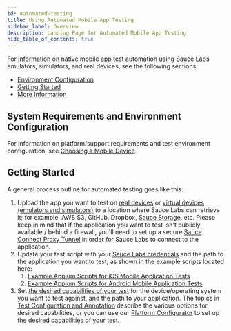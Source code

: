 ```yaml
---
id: automated-testing
title: Using Automated Mobile App Testing
sidebar_label: Overview
description: Landing Page for Automated Mobile App Testing
hide_table_of_contents: true
---
```


For information on native mobile app test automation using Sauce Labs emulators, simulators, and real devices, see the following sections:

*   [Environment Configuration](https://wiki.saucelabs.com/pages/viewpage.action?pageId=48365795#MobileApplicationTesting-EnvironmentConfiguration)
*   [Getting Started](https://wiki.saucelabs.com/pages/viewpage.action?pageId=48365795#MobileApplicationTesting-GettingStarted)
*   [More Information](https://wiki.saucelabs.com/pages/viewpage.action?pageId=48365795#MobileApplicationTesting-MoreInformation)


## System Requirements and Environment Configuration

For information on platform/support requirements and test environment configuration, see [Choosing a Mobile Device](mobile-apps/automated-testing/devices.md).


## Getting Started

A general process outline for automated testing goes like this:

1. Upload the app you want to test on [real devices](https://wiki.saucelabs.com/display/DOCS/Uploading+and+Accessing+Applications+with+Real+Devices) or [virtual devices (emulators and simulators)](https://wiki.saucelabs.com/display/DOCS/Uploading+your+Application+to+Emulators+and+Simulators) to a location where Sauce Labs can retrieve it; for example, AWS S3, GitHub, Dropbox, [Sauce Storage](https://wiki.saucelabs.com/display/DOCS/Uploading+your+Application+to+Sauce+Storage), etc. Please keep in mind that if the application you want to test isn't publicly available / behind a firewall, you'll need to set up a secure [Sauce Connect Proxy Tunnel](https://wiki.saucelabs.com/display/DOCS/Sauce+Connect+Proxy) in order for Sauce Labs to connect to the application.
2. Update your test script with your [Sauce Labs credentials](https://wiki.saucelabs.com/display/DOCS/Best+Practice%3A+Use+Environment+Variables+for+Authentication+Credentials) and the path to the application you want to test, as shown in the example scripts located here:
    1. [Example Appium Scripts for iOS Mobile Application Tests](https://wiki.saucelabs.com/display/DOCS/Example+Appium+Scripts+for+iOS+Mobile+Application+Tests)
    2. [Example Appium Scripts for Android Mobile Application Tests](https://wiki.saucelabs.com/display/DOCS/Example+Appium+Scripts+for+Android+Mobile+Application+Tests)
3. Set [the desired capabilities of your test](https://wiki.saucelabs.com/display/DOCS/Desired+Capabilities+Required+for+Selenium+and+Appium+Tests) for the device/operating system you want to test against, and the path to your application. The topics in [Test Configuration and Annotation](https://wiki.saucelabs.com/display/DOCS/Test+Configuration+and+Annotation) describe the various options for desired capabilities, or you can use our [Platform Configurator](https://wiki.saucelabs.com/display/DOCS/Platform+Configurator) to set up the desired capabilities of your test.
